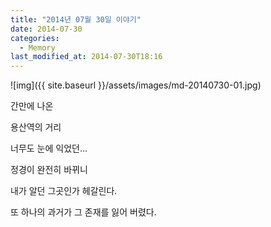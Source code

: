 ```yaml
---
title: "2014년 07월 30일 이야기"
date: 2014-07-30
categories:
  - Memory
last_modified_at: 2014-07-30T18:16
---
```


![img]({{ site.baseurl }}/assets/images/md-20140730-01.jpg)

간만에 나온 

용산역의 거리 

너무도 눈에 익었던... 

정경이 완전히 바뀌니 

내가 알던 그곳인가 헤갈린다. 

또 하나의 과거가 그 존재를 잃어 버렸다.